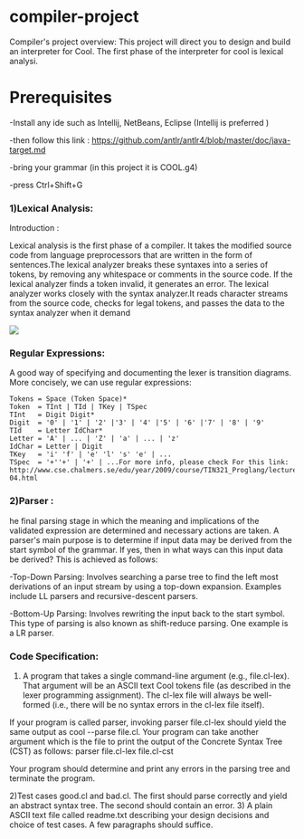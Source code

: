 # compiler-project
Compiler's project overview:
This project will direct you to design and build an interpreter for Cool. 
The first phase of the interpreter for cool  is lexical analysi.

# Prerequisites
-Install any ide such as Intellij, NetBeans, Eclipse (Intellij is preferred )

-then follow this link : https://github.com/antlr/antlr4/blob/master/doc/java-target.md

-bring your grammar (in this project it is COOL.g4)

-press Ctrl+Shift+G

### 1)Lexical Analysis:

Introduction :

Lexical analysis is the first phase of a compiler. It takes the modified source code from language preprocessors 
that are written in the form of sentences.The lexical analyzer breaks these syntaxes into a series of tokens, 
by removing any whitespace or comments in the source code. If the lexical analyzer finds a token invalid,
it generates an error. The lexical analyzer works closely with the syntax analyzer.It reads character streams
from the source code, checks for legal tokens, and passes the data to the syntax analyzer when it demand

![](https://raw.githubusercontent.com/asmaa122281/compiler-project/master/lexical%20(1).png)

### Regular Expressions:

A good way of specifying and documenting the lexer is transition diagrams.
More concisely, we can use regular expressions:

    Tokens = Space (Token Space)*
    Token  = TInt | TId | TKey | TSpec 
    TInt   = Digit Digit*
    Digit  = '0' | '1' | '2' |'3' | '4' |'5' | '6' |'7' | '8' | '9'
    TId    = Letter IdChar*
    Letter = 'A' | ... | 'Z' | 'a' | ... | 'z'
    IdChar = Letter | Digit
    TKey   = 'i' 'f' | 'e' 'l' 's' 'e' | ...
    TSpec  = '+''+' | '+' | ...For more info, please check For this link: http://www.cse.chalmers.se/edu/year/2009/course/TIN321_Proglang/lectures/proglang-04.html


### 2)Parser :

he final parsing stage in which the meaning and implications of the validated expression are determined and necessary actions are taken.
A parser's main purpose is to determine if input data may be derived from the start symbol of the grammar. If yes, then in what ways can this input data be derived? This is achieved as follows:

  -Top-Down Parsing: Involves searching a parse tree to find the left most derivations of an input stream by using a top-down expansion.      Examples include LL parsers and recursive-descent parsers.

  -Bottom-Up Parsing: Involves rewriting the input back to the start symbol. This type of parsing is also known as shift-reduce parsing.      One example is a LR parser.

### Code Specification:
 1) A program that takes a single command-line argument (e.g., file.cl-lex). That argument will be an ASCII text Cool tokens file (as     described in the lexer programming assignment). The cl-lex file will always be well-formed (i.e., there will be no syntax errors in     the cl-lex file itself).

  If your program is called parser, invoking parser file.cl-lex should yield the same output as cool --parse file.cl.
  Your program can take another argument which is the file to print the output of the Concrete Syntax Tree (CST) as follows: parser       file.cl-lex file.cl-cst

  Your program should determine and print any errors in the parsing tree and terminate the program.

2)Test cases good.cl and bad.cl. The first should parse correctly and yield an abstract syntax tree. The second should contain an error.
3) A plain ASCII text file called readme.txt describing your design decisions and choice of test cases. A few paragraphs should suffice.
 
 

